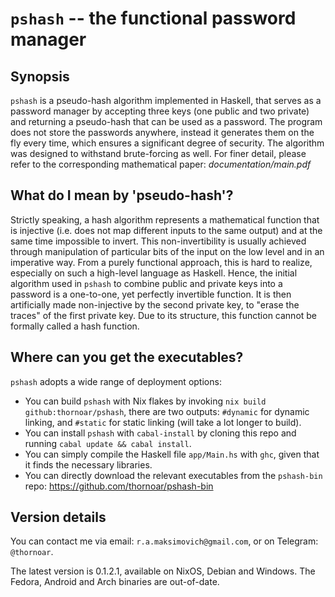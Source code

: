 # `pshash` -- the functional password manager

## Synopsis

`pshash` is a pseudo-hash algorithm implemented in Haskell, that serves as a password manager by accepting three keys (one public and two private) and returning a pseudo-hash that can be used as a password. The program does not store the passwords anywhere, instead it generates them on the fly every time, which ensures a significant degree of security. The algorithm was designed to withstand brute-forcing as well. For finer detail, please refer to the corresponding mathematical paper: *documentation/main.pdf*

## What do I mean by 'pseudo-hash'?

Strictly speaking, a hash algorithm represents a mathematical function that is injective (i.e. does not map different inputs to the same output) and at the same time impossible to invert. This non-invertibility is usually achieved through manipulation of particular bits of the input on the low level and in an imperative way. From a purely functional approach, this is hard to realize, especially on such a high-level language as Haskell. Hence, the initial algorithm used in `pshash` to combine public and private keys into a password is a one-to-one, yet perfectly invertible function. It is then artificially made non-injective by the second private key, to "erase the traces" of the first private key. Due to its structure, this function cannot be formally called a hash function.

## Where can you get the executables?

`pshash` adopts a wide range of deployment options:
- You can build `pshash` with Nix flakes by invoking `nix build github:thornoar/pshash`, there are two outputs: `#dynamic` for dynamic linking, and `#static` for static linking (will take a lot longer to build).
- You can install `pshash` with `cabal-install` by cloning this repo and running `cabal update && cabal install`.
- You can simply compile the Haskell file `app/Main.hs` with `ghc`, given that it finds the necessary libraries.
- You can directly download the relevant executables from the `pshash-bin` repo: https://github.com/thornoar/pshash-bin

## Version details

You can contact me via email: `r.a.maksimovich@gmail.com`, or on Telegram: `@thornoar`.

The latest version is 0.1.2.1, available on NixOS, Debian and Windows. The Fedora, Android and Arch binaries are out-of-date.
